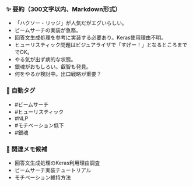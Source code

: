### ✨ 要約（300文字以内、Markdown形式）

- 「ハクソー・リッジ」が人気だがエグいらしい。
- ビームサーチの実装が急務。
- 回答文生成処理を参考に実装する必要あり。Keras使用理由不明。
- ヒューリスティック問題はビジュアライザで「すげー！」となるところまででOK。
- やる気が出ず病的な状態。
- 銀魂がおもしろい。叡智も発見。
- 何をやるか検討中。出口戦略が重要？

### 🔖 自動タグ
- #ビームサーチ
- #ヒューリスティック
- #NLP
- #モチベーション低下
- #銀魂

### 🔗 関連メモ候補
- 回答文生成処理のKeras利用理由調査
- ビームサーチ実装チュートリアル
- モチベーション維持方法
